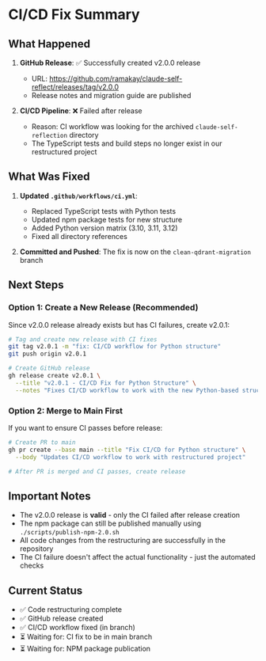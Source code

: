 # CI/CD Fix Summary

## What Happened

1. **GitHub Release**: ✅ Successfully created v2.0.0 release
   - URL: https://github.com/ramakay/claude-self-reflect/releases/tag/v2.0.0
   - Release notes and migration guide are published

2. **CI/CD Pipeline**: ❌ Failed after release
   - Reason: CI workflow was looking for the archived `claude-self-reflection` directory
   - The TypeScript tests and build steps no longer exist in our restructured project

## What Was Fixed

1. **Updated `.github/workflows/ci.yml`**:
   - Replaced TypeScript tests with Python tests
   - Updated npm package tests for new structure
   - Added Python version matrix (3.10, 3.11, 3.12)
   - Fixed all directory references

2. **Committed and Pushed**: The fix is now on the `clean-qdrant-migration` branch

## Next Steps

### Option 1: Create a New Release (Recommended)
Since v2.0.0 release already exists but has CI failures, create v2.0.1:

```bash
# Tag and create new release with CI fixes
git tag v2.0.1 -m "fix: CI/CD workflow for Python structure"
git push origin v2.0.1

# Create GitHub release
gh release create v2.0.1 \
  --title "v2.0.1 - CI/CD Fix for Python Structure" \
  --notes "Fixes CI/CD workflow to work with the new Python-based structure from v2.0.0"
```

### Option 2: Merge to Main First
If you want to ensure CI passes before release:

```bash
# Create PR to main
gh pr create --base main --title "Fix CI/CD for Python structure" \
  --body "Updates CI/CD workflow to work with restructured project"

# After PR is merged and CI passes, create release
```

## Important Notes

- The v2.0.0 release is **valid** - only the CI failed after release creation
- The npm package can still be published manually using `./scripts/publish-npm-2.0.sh`
- All code changes from the restructuring are successfully in the repository
- The CI failure doesn't affect the actual functionality - just the automated checks

## Current Status

- ✅ Code restructuring complete
- ✅ GitHub release created
- ✅ CI/CD workflow fixed (in branch)
- ⏳ Waiting for: CI fix to be in main branch
- ⏳ Waiting for: NPM package publication